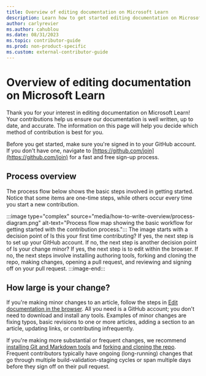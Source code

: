 ```yaml
---
title: Overview of editing documentation on Microsoft Learn
description: Learn how to get started editing documentation on Microsoft Learn, and learn how to choose the appropriate method for contribution.
author: carlyrevier
ms.author: cahublou
ms.date: 08/31/2023
ms.topic: contributor-guide
ms.prod: non-product-specific
ms.custom: external-contributor-guide
---
```


# Overview of editing documentation on Microsoft Learn

Thank you for your interest in editing documentation on Microsoft Learn! Your contributions help us ensure our documentation is well written, up to date, and accurate. The information on this page will help you decide which method of contribution is best for you.

Before you get started, make sure you're signed in to your GitHub account. If you don't have one, navigate to [https://github.com/join](https://github.com/join) for a fast and free sign-up process.

## Process overview

The process flow below shows the basic steps involved in getting started. Notice that some items are one-time steps, while others occur every time you start a new contribution.

:::image type="complex" source="media/how-to-write-overview/process-diagram.png" alt-text="Process flow map showing the basic workflow for getting started with the contribution process.":::
    The image starts with a decision point of Is this your first time contributing? If yes, the next step is to set up your GitHub account. If no, the next step is another decision point of Is your change minor? If yes, the next step is to edit within the browser. If no, the next steps involve installing authoring tools, forking and cloning the repo, making changes, opening a pull request, and reviewing and signing off on your pull request.
:::image-end:::

## How large is your change?

If you're making minor changes to an article, follow the steps in [Edit documentation in the browser](how-to-write-quick-edits.md). All you need is a GitHub account; you don't need to download and install any tools. Examples of minor changes are fixing typos, basic revisions to one or more articles, adding a section to an article, updating links, or contributing infrequently.

If you're making more substantial or frequent changes, we recommend [installing Git and Markdown tools](get-started-setup-tools.md) and [forking and cloning the repo](get-started-setup-local.md). Frequent contributors typically have ongoing (long-running) changes that go through multiple build-validation-staging cycles or span multiple days before they sign off on their pull request.
